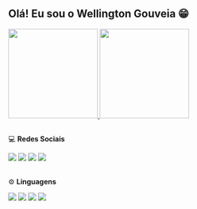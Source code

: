 ## Olá! Eu sou o Wellington Gouveia 😁
 <div>
  <a href="https://github.com/WellingtonGouv">
  <img height="180em" src="https://github-readme-stats.vercel.app/api?username=WellingtonGouv&show_icons=true&theme=dracula&include_all_commits=true&count_private=true"/>
  <img height="180em" src="https://github-readme-stats.vercel.app/api/top-langs/?username=WellingtonGouv&layout=compact&langs_count=7&theme=dracula"/>
  </a>
</div>
  
  ##
  💻 <strong> Redes Sociais </strong>
  
<div>
  <a href="https://twitter.com/WellGouv/" target="_blank"><img src="https://img.shields.io/badge/Twitter-1DA1F2?style=for-the-badge&logo=twitter&logoColor=white" target="_blank"></a>
  <a href="https://www.instagram.com/wellington_gouv/" target="_blank"><img src="https://img.shields.io/badge/-Instagram-%23E4405F?style=for-the-badge&logo=instagram&logoColor=white" target="_blank"></a>
  <a href="https://www.youtube.com/channel/UCDukRvN-dVFPsz0LUQJmxww" target="_blank"><img src="https://img.shields.io/badge/YouTube-FF0000?style=for-the-badge&logo=youtube&logoColor=white" target="_blank"></a>
  <a href="https://www.linkedin.com/in/wellington-reguera-gouveia-454637179/" target="_blank"><img src="https://img.shields.io/badge/-LinkedIn-%230077B5?style=for-the-badge&logo=linkedin&logoColor=white" target="_blank"></a> 
</div>

  ##
  ⚙ <strong> Linguagens </strong>
  <div>
    <img src="https://img.shields.io/badge/Python-14354C?style=for-the-badge&logo=python&logoColor=white" target="_blank">
    <img src="https://img.shields.io/badge/HTML5-E34F26?style=for-the-badge&logo=html5&logoColor=white" target="_blank">
    <img src="https://img.shields.io/badge/CSS3-1572B6?style=for-the-badge&logo=css3&logoColor=white" target="_blank">
    <img src="https://img.shields.io/badge/C-00599C?style=for-the-badge&logo=c&logoColor=white" target="_blank">
  </div>
